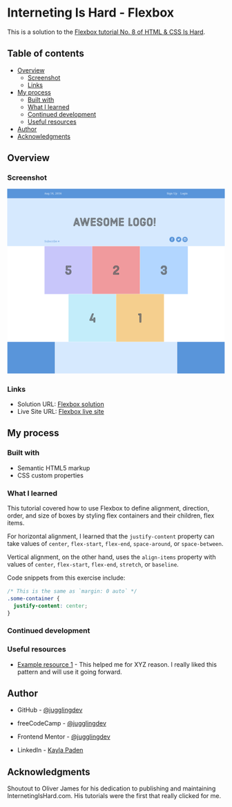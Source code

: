 # Interneting Is Hard - Flexbox

This is a solution to the [Flexbox tutorial No. 8 of HTML & CSS Is Hard](https://www.internetingishard.com/html-and-css/flexbox/).

## Table of contents

- [Overview](#overview)
  - [Screenshot](#screenshot)
  - [Links](#links)
- [My process](#my-process)
  - [Built with](#built-with)
  - [What I learned](#what-i-learned)
  - [Continued development](#continued-development)
  - [Useful resources](#useful-resources)
- [Author](#author)
- [Acknowledgments](#acknowledgments)

## Overview

### Screenshot

![Flexbox screenshot](./flexbox.png)

### Links

- Solution URL: [Flexbox solution](https://github.com/jugglingdev/flexbox)
- Live Site URL: [Flexbox live site](https://jugglingdev.github.io/flexbox/)

## My process

### Built with

- Semantic HTML5 markup
- CSS custom properties

### What I learned

This tutorial covered how to use Flexbox to define alignment, direction, order, and size of boxes by styling flex containers and their children, flex items.

For horizontal alignment, I learned that the `justify-content` property can take values of `center`, `flex-start`, `flex-end`, `space-around`, or `space-between`.  

Vertical alignment, on the other hand, uses the `align-items` property with values of `center`, `flex-start`, `flex-end`, `stretch`, or `baseline`.



Code snippets from this exercise include:

```css
/* This is the same as `margin: 0 auto` */
.some-container {
  justify-content: center;
}
```

### Continued development



### Useful resources

- [Example resource 1](https://www.example.com) - This helped me for XYZ reason. I really liked this pattern and will use it going forward.

## Author

- GitHub - [@jugglingdev](https://github.com/jugglingdev)

- freeCodeCamp - [@jugglingdev](https://www.freecodecamp.org/jugglingdev)

- Frontend Mentor - [@jugglingdev](https://www.frontendmentor.io/profile/jugglingdev)

- LinkedIn - [Kayla Paden](https://www.linkedin.com/in/kayla-marie-paden)

## Acknowledgments

Shoutout to Oliver James for his dedication to publishing and maintaining InternetingIsHard.com.  His tutorials were the first that really clicked for me.